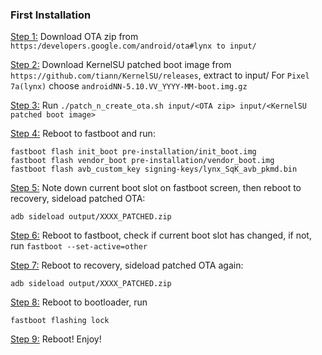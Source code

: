 ### First Installation

<u>Step 1:</u> 	Download OTA zip from `https:/developers.google.com/android/ota#lynx to input/`

<u>Step 2:</u>	Download KernelSU patched boot image from `https://github.com/tiann/KernelSU/releases`, extract to input/
	For `Pixel 7a(lynx)` choose `androidNN-5.10.VV_YYYY-MM-boot.img.gz `
	
<u>Step 3:</u> Run `./patch_n_create_ota.sh input/<OTA zip> input/<KernelSU patched boot image>`

<u>Step 4:</u> Reboot to fastboot and run:</u>

```
fastboot flash init_boot pre-installation/init_boot.img
fastboot flash vendor_boot pre-installation/vendor_boot.img
fastboot flash avb_custom_key signing-keys/lynx_SqK_avb_pkmd.bin
```

<u>Step 5:</u> Note down current boot slot on fastboot screen, then reboot to recovery, sideload patched OTA:</u>

```
adb sideload output/XXXX_PATCHED.zip
```

<u>Step 6:</u> Reboot to fastboot, check if current boot slot has changed, if not, run `fastboot --set-active=other`

<u>Step 7:</u> Reboot to recovery, sideload patched OTA again:</u>

```
adb sideload output/XXXX_PATCHED.zip
```
	
<u>Step 8:</u> Reboot to bootloader, run

```
fastboot flashing lock
```

<u>Step 9:</u> Reboot! Enjoy!

